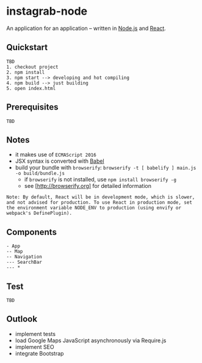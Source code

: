 # instagrab-node
An application for an application – written in [Node.js](https://nodejs.org/en/) and [React](https://facebook.github.io/react/).

## Quickstart

```
TBD
1. checkout project
2. npm install
3. npm start --> developing and hot compiling
4. npm build --> just building
5. open index.html
```

## Prerequisites

```
TBD
```

## Notes

* it makes use of `ECMAScript 2016`
* JSX syntax is converted with [Babel](https://babeljs.io)
* build your bundle with `browserify`: `browserify -t [ babelify ] main.js -o build/bundle.js`
  * if `browserify` is not installed, use `npm install browserify -g`
  * see [http://browserify.org] for detailed information

```
Note: By default, React will be in development mode, which is slower, and not advised for production. To use React in production mode, set the environment variable NODE_ENV to production (using envify or webpack's DefinePlugin).
```

## Components

```
- App
-- Map
-- Navigation
--- SearchBar
--- *
```

## Test

```
TBD
```

## Outlook

* implement tests
* load Google Maps JavaScript asynchronously via Require.js
* implement SEO
* integrate Bootstrap
